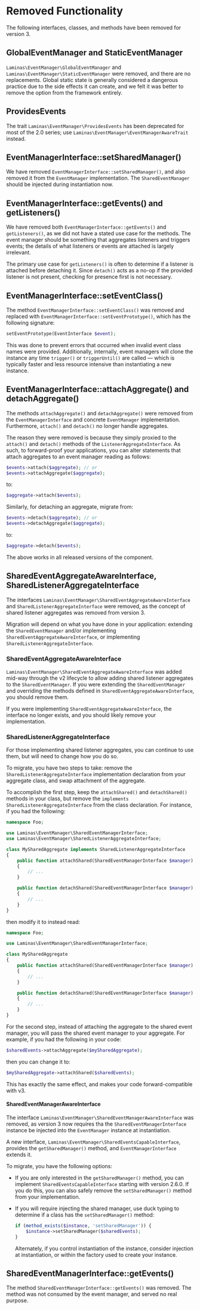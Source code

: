 # Removed Functionality

The following interfaces, classes, and methods have been removed for version 3.

## GlobalEventManager and StaticEventManager

`Laminas\EventManager\GlobalEventManager` and
`Laminas\EventManager\StaticEventManager` were removed, and there are no
replacements.  Global static state is generally considered a dangerous practice
due to the side effects it can create, and we felt it was better to remove the
option from the framework entirely.

## ProvidesEvents

The trait `Laminas\EventManager\ProvidesEvents` has been deprecated for most of
the 2.0 series; use `Laminas\EventManager\EventManagerAwareTrait` instead.

## EventManagerInterface::setSharedManager()

We have removed `EventManagerInterface::setSharedManager()`, and also removed it
from the `EventManager` implementation. The `SharedEventManager` should be
injected during instantiation now.

## EventManagerInterface::getEvents() and getListeners()

We have removed both `EventManagerInterface::getEvents()` and `getListeners()`,
as we did not have a stated use case for the methods. The event manager should
be something that aggregates listeners and triggers events; the details of what
listeners or events are attached is largely irrelevant.

The primary use case for `getListeners()` is often to determine if a listener is
attached before detaching it. Since `detach()` acts as a no-op if the provided
listener is not present, checking for presence first is not necessary.

## EventManagerInterface::setEventClass()

The method `EventManagerInterface::setEventClass()` was removed and replaced
with `EventManagerInterface::setEventPrototype()`, which has the following
signature:

```php
setEventPrototype(EventInterface $event);
```

This was done to prevent errors that occurred when invalid event class names
were provided. Additionally, internally, event managers will clone the
instance any time `trigger()` or `triggerUntil()` are called — which is
typically faster and less resource intensive than instantiating a new instance.

## EventManagerInterface::attachAggregate() and detachAggregate()

The methods `attachAggregate()` and `detachAggregate()` were removed from the
`EventManagerInterface` and concrete `EventManager` implementation. Furthermore,
`attach()` and `detach()` no longer handle aggregates.

The reason they were removed is because they simply proxied to the `attach()`
and `detach()` methods of the `ListenerAggregateInterface`. As such, to
forward-proof your applications, you can alter statements that attach aggregates
to an event manager reading as follows:

```php
$events->attach($aggregate); // or
$events->attachAggregate($aggregate);
```

to:

```php
$aggregate->attach($events);
```

Similarly, for detaching an aggregate, migrate from:

```php
$events->detach($aggregate); // or
$events->detachAggregate($aggregate);
```

to:

```php
$aggregate->detach($events);
```

The above works in all released versions of the component.

## SharedEventAggregateAwareInterface, SharedListenerAggregateInterface

The interfaces `Laminas\EventManager\SharedEventAggregateAwareInterface` and
`SharedListenerAggregateInterface` were removed, as the concept of shared
listener aggregates was removed from version 3.

Migration will depend on what you have done in your application: extending
the `SharedEventManager` and/or implementing `SharedEventAggregateAwareInterface`,
or implementing `SharedListenerAggregateInterface`.

### SharedEventAggregateAwareInterface

`Laminas\EventManager\SharedEventAggregateAwareInterface` was added mid-way through
the v2 lifecycle to allow adding shared listener aggregates to the
`SharedEventManager`. If you were extending the `SharedEventManager` and
overriding the methods defined in `SharedEventAggregateAwareInterface`, you
should remove them.

If you were implementing `SharedEventAggregateAwareInterface`, the interface no
longer exists, and you should likely remove your implementation.

### SharedListenerAggregateInterface

For those implementing shared listener aggregates, you can continue to use them,
but will need to change how you do so.

To migrate, you have two steps to take: remove the
`SharedListenerAggregateInterface` implementation declaration from your
aggregate class, and swap attachment of the aggregate.

To accomplish the first step, keep the `attachShared()` and `detachShared()`
methods in your class, but remove the `implements
SharedListenerAggregateInterface` from the class declaration. For instance, if
you had the following:

```php
namespace Foo;

use Laminas\EventManager\SharedEventManagerInterface;
use Laminas\EventManager\SharedListenerAggregateInterface;

class MySharedAggregate implements SharedListenerAggregateInterface
{
    public function attachShared(SharedEventManagerInterface $manager)
    {
        // ...
    }

    public function detachShared(SharedEventManagerInterface $manager)
    {
        // ...
    }
}
```

then modify it to instead read:

```php
namespace Foo;

use Laminas\EventManager\SharedEventManagerInterface;

class MySharedAggregate
{
    public function attachShared(SharedEventManagerInterface $manager)
    {
        // ...
    }

    public function detachShared(SharedEventManagerInterface $manager)
    {
        // ...
    }
}
```

For the second step, instead of attaching the aggregate to the shared event
manager, you will pass the shared event manager to your aggregate. For example,
if you had the following in your code:

```php
$sharedEvents->attachAggregate($mySharedAggregate);
```

then you can change it to:

```php
$mySharedAggregate->attachShared($sharedEvents);
```

This has exactly the same effect, and makes your code forward-compatible with
v3.

#### SharedEventManagerAwareInterface

The interface `Laminas\EventManager\SharedEventManagerAwareInterface` was removed,
as version 3 now requires tha the `SharedEventManagerInterface` instance be
injected into the `EventManager` instance at instantiation.

A new interface, `Laminas\EventManager\SharedEventsCapableInterface`, provides the
`getSharedManager()` method, and `EventManagerInterface` extends it.

To migrate, you have the following options:

- If you are only interested in the `getSharedManager()` method, you can
  implement `SharedEventsCapableInterface` starting with version 2.6.0. If you
  do this, you can also safely remove the `setSharedManager()` method from your
  implementation.
- If you will require injecting the shared manager, use duck typing to determine
  if a class has the `setSharedManager()` method:

  ```php
  if (method_exists($instance, 'setSharedManager')) {
      $instance->setSharedManager($sharedEvents);
  }
  ```

  Alternately, if you control instantiation of the instance, consider injection
  at instantiation, or within the factory used to create your instance.

## SharedEventManagerInterface::getEvents()

The method `SharedEventManagerInterface::getEvents()` was removed. The method
was not consumed by the event manager, and served no real purpose.
